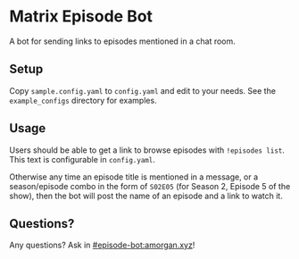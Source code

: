 # Matrix Episode Bot

A bot for sending links to episodes mentioned in a chat room.

## Setup

Copy `sample.config.yaml` to `config.yaml` and edit to your needs. See the
`example_configs` directory for examples.

## Usage

Users should be able to get a link to browse episodes with `!episodes list`.
This text is configurable in `config.yaml`.

Otherwise any time an episode title is mentioned in a message, or a
season/episode combo in the form of `S02E05` (for Season 2, Episode 5 of the
show), then the bot will post the name of an episode and a link to watch it.

## Questions?

Any questions? Ask in
[#episode-bot:amorgan.xyz](https://matrix.to/#/!vUFgYAKqpITnhFvYoS:amorgan.xyz?via=amorgan.xyz&via=matrix.org)!
